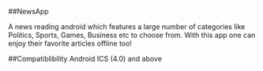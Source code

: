 ##NewsApp

A news reading android which features a large number of categories like Politics, Sports, Games, Business etc to choose from. With this app one can enjoy their favorite articles offline too! 

##Compatiblibility Android ICS (4.0) and above
